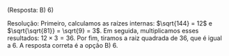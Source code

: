 (Resposta: B) 6)

Resolução: Primeiro, calculamos as raízes internas: $\sqrt{144} = 12$ e $\sqrt{\sqrt{81}} = \sqrt{9} = 3$. Em seguida, multiplicamos esses resultados: $12 \times 3 = 36$. Por fim, tiramos a raiz quadrada de $36$, que é igual a $6$. A resposta correta é a opção B) 6.
